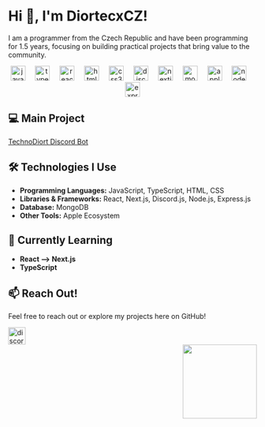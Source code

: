 # Hi 👋, I'm DiortecxCZ!

I am a programmer from the Czech Republic and have been programming for 1.5 years, focusing on building practical projects that bring value to the community.

<div align="center">
  <img src="https://cdn.jsdelivr.net/gh/devicons/devicon/icons/javascript/javascript-original.svg" height="30" alt="javascript logo"  />
  <img width="12" />
  <img src="https://cdn.jsdelivr.net/gh/devicons/devicon/icons/typescript/typescript-original.svg" height="30" alt="typescript logo"  />
  <img width="12" />
  <img src="https://cdn.jsdelivr.net/gh/devicons/devicon/icons/react/react-original.svg" height="30" alt="react logo"  />
  <img width="12" />
  <img src="https://cdn.jsdelivr.net/gh/devicons/devicon/icons/html5/html5-original.svg" height="30" alt="html5 logo"  />
  <img width="12" />
  <img src="https://cdn.jsdelivr.net/gh/devicons/devicon/icons/css3/css3-original.svg" height="30" alt="css3 logo"  />
  <img width="12" />
  <img src="https://cdn.jsdelivr.net/gh/devicons/devicon/icons/discordjs/discordjs-original.svg" height="30" alt="discordjs logo"  />
  <img width="12" />
  <img src="https://cdn.jsdelivr.net/gh/devicons/devicon/icons/nextjs/nextjs-original.svg" height="30" alt="nextjs logo"  />
  <img width="12" />
  <img src="https://cdn.jsdelivr.net/gh/devicons/devicon/icons/mongodb/mongodb-original.svg" height="30" alt="mongodb logo"  />
  <img width="12" />
  <img src="https://cdn.jsdelivr.net/gh/devicons/devicon/icons/apple/apple-original.svg" height="30" alt="apple logo"  />
  <img width="12" />
  <img src="https://cdn.jsdelivr.net/gh/devicons/devicon/icons/nodejs/nodejs-original.svg" height="30" alt="nodejs logo"  />
  <img width="12" />
  <img src="https://cdn.jsdelivr.net/gh/devicons/devicon/icons/express/express-original.svg" height="30" alt="express logo"  />
</div>

## 💻 Main Project
[TechnoDiort Discord Bot](https://discord.gg/DMXdNU5fpm)

## 🛠️ Technologies I Use
- **Programming Languages:** JavaScript, TypeScript, HTML, CSS
- **Libraries & Frameworks:** React, Next.js, Discord.js, Node.js, Express.js
- **Database:** MongoDB
- **Other Tools:** Apple Ecosystem

## 🚀 Currently Learning
- **React --> Next.js**
- **TypeScript**

## 📫 Reach Out!
Feel free to reach out or explore my projects here on GitHub! 

<div align="left">
  <a href="https://discord.gg/DMXdNU5fpm" target="_blank">
    <img src="https://img.shields.io/static/v1?message=Discord&logo=discord&label=TechnoDiort&color=7289DA&logoColor=white&labelColor=007fce&style=for-the-badge" height="35" alt="discord logo"  />
  </a>
</div>

<img align="right" height="150" src="https://imgur.com/7uOp7C8.gif"  />
